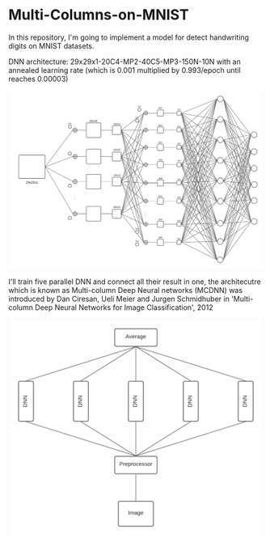 # Multi-Columns-on-MNIST

In this repository, I'm going to implement a model for detect handwriting digits on MNIST datasets.

DNN architecture: 29x29x1-20C4-MP2-40C5-MP3-150N-10N with an annealed learning rate (which is 0.001 multiplied by 0.993/epoch until reaches 0.00003)

![DNN architecture](/images/dnn.png)

I'll train five parallel DNN and connect all their result in one, the architecutre which is known as Multi-column Deep Neural networks (MCDNN) was introduced by Dan Ciresan, Ueli Meier and Jurgen Schmidhuber in 'Multi-column Deep Neural Networks for Image Classification', 2012

![MCDNN architecture](/images/mcdnn.png)
